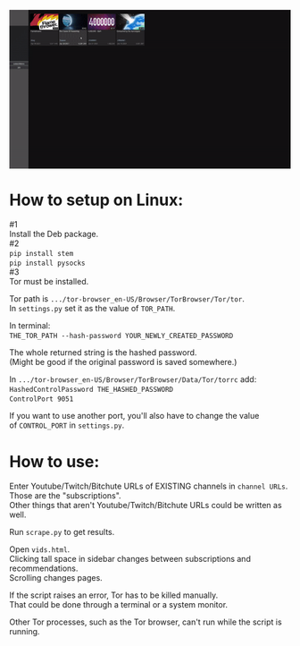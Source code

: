 <p><img align="center" src="https://github.com/imthbb/better-recommended/blob/main/preview.gif"></p>

# How to setup on Linux:  
#1  
Install the Deb package.  
#2  
`pip install stem`  
`pip install pysocks`  
#3  
Tor must be installed.  
  
Tor path is `.../tor-browser_en-US/Browser/TorBrowser/Tor/tor`.  
In `settings.py` set it as the value of `TOR_PATH`.  
  
In terminal:  
`THE_TOR_PATH --hash-password YOUR_NEWLY_CREATED_PASSWORD`  
  
The whole returned string is the hashed password.  
(Might be good if the original password is saved somewhere.)  
  
In `.../tor-browser_en-US/Browser/TorBrowser/Data/Tor/torrc` add:  
`HashedControlPassword THE_HASHED_PASSWORD`  
`ControlPort 9051`  
  
If you want to use another port, you'll also have to change the value  
of `CONTROL_PORT` in `settings.py`.  
# How to use:  
Enter Youtube/Twitch/Bitchute URLs of EXISTING channels in `channel URLs`.  
Those are the "subscriptions".  
Other things that aren't Youtube/Twitch/Bitchute URLs could be written as well.  
  
Run `scrape.py` to get results.  
  
Open `vids.html`.  
Clicking tall space in sidebar changes between subscriptions and recommendations.  
Scrolling changes pages.  
  
If the script raises an error, Tor has to be killed manually.  
That could be done through a terminal or a system monitor.  
  
Other Tor processes, such as the Tor browser, can't run while the script is running.
